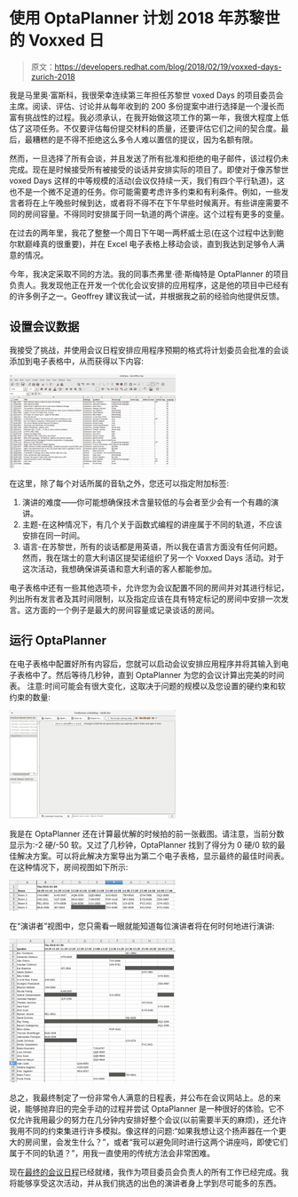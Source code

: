 # 使用 OptaPlanner 计划 2018 年苏黎世的 Voxxed 日

> 原文：<https://developers.redhat.com/blog/2018/02/19/voxxed-days-zurich-2018>

我是马里奥·富斯科，我很荣幸连续第三年担任苏黎世 voxed Days 的项目委员会主席。阅读、评估、讨论并从每年收到的 200 多份提案中进行选择是一个漫长而富有挑战性的过程。我必须承认，在我开始做这项工作的第一年，我很大程度上低估了这项任务。不仅要评估每份提交材料的质量，还要评估它们之间的契合度。最后，最糟糕的是不得不拒绝这么多令人难以置信的提议，因为名额有限。

然而，一旦选择了所有会谈，并且发送了所有批准和拒绝的电子邮件，该过程仍未完成。现在是时候接受所有被接受的谈话并安排实际的项目了。即使对于像苏黎世 voxed Days 这样的中等规模的活动(会议仅持续一天，我们有四个平行轨道)，这也不是一个微不足道的任务。你可能需要考虑许多约束和有利条件。例如，一些发言者将在上午晚些时候到达，或者将不得不在下午早些时候离开。有些讲座需要不同的房间容量。不得同时安排属于同一轨道的两个讲座。这个过程有更多的变量。

在过去的两年里，我花了整整一个周日下午喝一两杯威士忌(在这个过程中达到鲍尔默巅峰真的很重要)，并在 Excel 电子表格上移动会谈，直到我达到足够令人满意的情况。

今年，我决定采取不同的方法。我的同事杰弗里·德·斯梅特是 OptaPlanner 的项目负责人。我发现他正在开发一个优化会议安排的应用程序，这是他的项目中已经有的许多例子之一。Geoffrey 建议我试一试，并根据我之前的经验向他提供反馈。

## 设置会议数据

我接受了挑战，并使用会议日程安排应用程序预期的格式将计划委员会批准的会谈添加到电子表格中，从而获得以下内容:

![](img/a16898a3a5edbffeb03bcc70ce2ba734.png)

在这里，除了每个对话所属的音轨之外，您还可以指定附加标签:

1.  演讲的难度——你可能想确保技术含量较低的与会者至少会有一个有趣的演讲。
2.  主题-在这种情况下，有几个关于函数式编程的讲座属于不同的轨道，不应该安排在同一时间。
3.  语言-在苏黎世，所有的谈话都是用英语，所以我在语言方面没有任何问题。然而，我在瑞士的意大利语区提契诺组织了另一个 Voxxed Days 活动。对于这次活动，我想确保讲英语和意大利语的客人都能参加。

电子表格中还有一些其他选项卡，允许您为会议配置不同的房间并对其进行标记，列出所有发言者及其时间限制，以及指定应该在具有特定标记的房间中安排一次发言。这方面的一个例子是最大的房间容量或记录谈话的房间。

## 运行 OptaPlanner

在电子表格中配置好所有内容后，您就可以启动会议安排应用程序并将其输入到电子表格中了。然后等待几秒钟，直到 OptaPlanner 为您的会议计算出完美的时间表。
注意:时间可能会有很大变化，这取决于问题的规模以及您设置的硬约束和软约束的数量:

![](img/89b7eda786e32123b2a00759300ea674.png)

我是在 OptaPlanner 还在计算最优解的时候拍的前一张截图。请注意，当前分数显示为:-2 硬/-50 软。又过了几秒钟，OptaPlanner 找到了得分为 0 硬/0 软的最佳解决方案。可以将此解决方案导出为第二个电子表格，显示最终的最佳时间表。在这种情况下，房间视图如下所示:

![](img/d33a7750596e039c80a1d65f1031eb4d.png)

在“演讲者”视图中，您只需看一眼就能知道每位演讲者将在何时何地进行演讲:

![](img/e0f2b964727905dbcb777358491aa11a.png)

总之，我最终制定了一份非常令人满意的日程表，并公布在会议网站上。总的来说，能够抛弃旧的完全手动的过程并尝试 OptaPlanner 是一种很好的体验。它不仅允许我用最少的努力在几分钟内安排好整个会议(以前需要半天的麻烦)，还允许我用不同的约束集进行许多模拟。像这样的问题:“如果我想让这个扬声器在一个更大的房间里，会发生什么？”，或者“我可以避免同时进行这两个讲座吗，即使它们属于不同的轨道？”，用我一直使用的传统方法会非常困难。

现在[最终的会议日程](https://cfp-vdz.exteso.com/2018/byday/thursday)已经就绪，我作为项目委员会负责人的所有工作已经完成。我将能够享受这次活动，并从我们挑选的出色的演讲者身上学到尽可能多的东西。